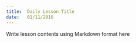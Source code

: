 ```yaml
---
title:  Daily Lesson Title
date:   01/11/2016
---
```


Write lesson contents using Markdown format here